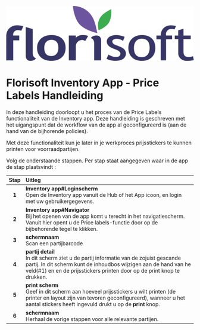 ![Florisoft logo](https://raw.githubusercontent.com/florisoft/User.Manuals/main/fslogo.png)

# Florisoft Inventory App - Price Labels Handleiding

In deze handleiding doorloopt u het proces van de Price Labels functionaliteit van de Inventory app.
Deze handleiding is geschreven met het uigangspunt dat de workflow van de app al geconfigureerd is (aan de hand van de bijhorende policies).

Met deze functionaliteit kun je later in je werkproces prijsstickers te kunnen printen voor voorraadpartijen.

Volg de onderstaande stappen. Per stap staat aangegeven waar in de app de stap plaatsvindt :

|Stap|Uitleg|
|:-:|:--|
|**1**|**Inventory app#Loginscherm**<br>Open de Inventory app vanuit de Hub of het App icoon, en login met uw gebruikergegevens.|
|**2**|**Inventory app#Navigator**<br>Bij het openen van de app komt u terecht in het navigatiescherm. Vanuit hier opent u de Price labels-functie door op de bijbehorende tegel te klikken.|
|**3**|**schermnaam**<br>Scan een partijbarcode|
|**4**|**partij detail**<br>In dit scherm ziet u de partij informatie van de zojuist gescande partij. In dit scherm kunt de inhoudbos wijzigen aan de hand van he veld(#1) en en de prijsstickers printen door op de print knop te drukken.|
|**5**|**print scherm**<Br>Geef in dit scherm aan hoeveel prijsstickers u wilt printen (de printer en layout zijn van tevoren geconfigureerd), wanneer u het aantal stickers heeft ingevuld drukt u op de **print** knop.|
|**6**|**schermnaam**<br>Herhaal de vorige stappen voor alle relevante partijen.|

